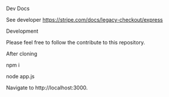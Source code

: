 Dev Docs

See developer https://stripe.com/docs/legacy-checkout/express


Development

Please feel free to follow the contribute to this repository.

After cloning

npm i

node app.js

Navigate to http://localhost:3000.
